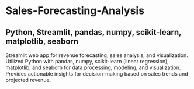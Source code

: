 # Sales-Forecasting-Analysis
## Python, Streamlit, pandas, numpy, scikit-learn, matplotlib, seaborn
Streamlit web app for revenue forecasting, sales analysis, and visualization. Utilized Python with pandas, numpy, scikit-learn (linear regression), matplotlib, and seaborn for data processing, modeling, and visualization. Provides actionable insights for decision-making based on sales trends and projected revenue.

